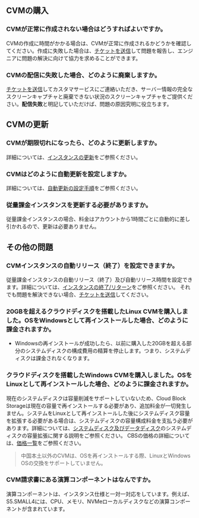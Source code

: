 ## CVMの購入

### CVMが正常に作成されない場合はどうすればよいですか。

CVMの作成に時間がかかる場合は、CVMが正常に作成されるかどうかを確認してください。作成に失敗した場合は、[チケットを送信](https://console.cloud.tencent.com/workorder/category)して問題を報告し、エンジニアに問題の解決に向けて協力を求めることができます。

### CVMの配信に失敗した場合、どのように廃棄しますか。

[チケットを送信](https://console.cloud.tencent.com/workorder/category)してカスタマサービスにご連絡いただき、サーバー情報の完全なスクリーンキャプチャと廃棄できない状況のスクリーンキャプチャをご提供ください。**配信失敗**と明記していただけば、問題の原因究明に役立ちます。


## CVMの更新

### CVMが期限切れになったら、どのように更新しますか。

詳細については、[インスタンスの更新](https://intl.cloud.tencent.com/document/product/213/6143)をご参照ください。　　

### CVMはどのように自動更新を設定しますか。

詳細については、[自動更新の設定手順](https://intl.cloud.tencent.com/document/product/213/6143#.E8.AE.BE.E7.BD.AE.E8.87.AA.E5.8A.A8.E7.BB.AD.E8.B4.B9.E7.9A.84.E6.93.8D.E4.BD.9C.E6.AD.A5.E9.AA.A4)をご参照ください。

### 従量課金インスタンスを更新する必要がありますか。

従量課金インスタンスの場合、料金はアカウントから1時間ごとに自動的に差し引かれるので、更新は必要ありません。

## その他の問題

### CVMインスタンスの自動リリース（終了）を設定できますか。

従量課金インスタンスの自動リリース（終了）及び自動リリース時間を設定できます。詳細については、[インスタンスの終了/リターン](https://intl.cloud.tencent.com/document/product/213/4930)をご参照ください。
それでも問題を解決できない場合、[チケットを送信](https://console.cloud.tencent.com/workorder/category?level1_id=6&level2_id=7&source=0&data_title=%E4%BA%91%E6%9C%8D%E5%8A%A1%E5%99%A8CVM&step=1)してください。

### 20GBを超えるクラウドディスクを搭載したLinux CVMを購入しました。OSをWindowsとして再インストールした場合、どのように課金されますか。

- Windowsの再インストールが成功したら、以前に購入した20GBを超える部分のシステムディスクの構成費用の精算を停止します。つまり、システムディスクは課金されなくなります。

### クラウドディスクを搭載したWindows CVMを購入しました。OSをLinuxとして再インストールした場合、どのように課金されますか。

現在のシステムディスクは容量削減をサポートしていないため、Cloud Block Storageは現在の容量で再インストールする必要があり、追加料金が一切発生しません。システムをLinuxとして再インストールした後にシステムディスク容量を拡張する必要がある場合は、システムディスクの容量構成料金を支払う必要があります。詳細については、[システムディスク及びデータディスク](https://intl.cloud.tencent.com/document/product/213/17351)のシステムディスクの容量拡張に関する説明をご参照ください。
CBSの価格の詳細については、[価格一覧](https://intl.cloud.tencent.com/document/product/362/2413)をご参照ください。

> 中国本土以外のCVMは、OSを再インストールする際、LinuxとWindows OSの交換をサポートしていません。
>

### CVM請求書にある演算コンポーネントはなんですか。

演算コンポーネントは、インスタンス仕様と一対一対応をしています。例えば、S5.SMALL4には、CPU、メモリ、NVMeローカルディスクなどの演算コンポーネントが含まれています。




